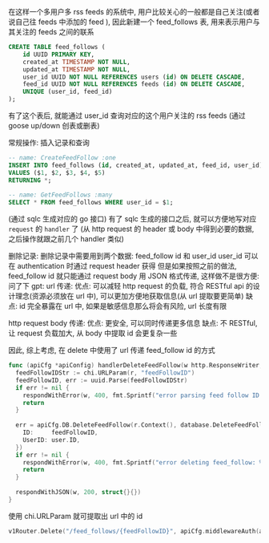 在这样一个多用户多 rss feeds 的系统中, 用户比较关心的一般都是自己关注(或者说自己往 feeds 中添加的 feed ), 因此新建一个 feed_follows 表, 用来表示用户与其关注的 feeds 之间的联系
```sql
CREATE TABLE feed_follows (
    id UUID PRIMARY KEY,
    created_at TIMESTAMP NOT NULL,
    updated_at TIMESTAMP NOT NULL,
    user_id UUID NOT NULL REFERENCES users (id) ON DELETE CASCADE,
    feed_id UUID NOT NULL REFERENCES feeds (id) ON DELETE CASCADE,
    UNIQUE (user_id, feed_id)
);
```
有了这个表后, 就能通过 user_id 查询对应的这个用户关注的 rss feeds
(通过 goose up/down 创表或删表)

常规操作:
插入记录和查询
```sql
-- name: CreateFeedFollow :one
INSERT INTO feed_follows (id, created_at, updated_at, feed_id, user_id)
VALUES ($1, $2, $3, $4, $5)
RETURNING *;
  
-- name: GetFeedFollows :many
SELECT * FROM feed_follows WHERE user_id = $1;
```
(通过 sqlc 生成对应的 go 接口)
有了 sqlc 生成的接口之后, 就可以方便地写对应 `request` 的 `handler` 了
(从 http request 的 header 或 body 中得到必要的数据, 之后操作就跟之前几个 handler 类似)


删除记录:
删除记录中需要用到两个数据:
feed_follow id 和 user_id
user_id 可以在 authentication 时通过 request header 获得
但是如果按照之前的做法, feed_follow id 就只能通过 request body 用 JSON 格式传递, 这样做不是很方便:
问了下 gpt:
url 传递:
优点: 可以减轻 http request 的负载, 符合 RESTful api 的设计理念(资源必须放在 url 中), 可以更加方便地获取信息(从 url 提取要更简单)
缺点: id 完全暴露在 url 中, 如果是敏感信息那么将会有风险, url 长度有限

http request body 传递:
优点: 更安全, 可以同时传递更多信息
缺点: 不 RESTful, 让 request 负载加大, 从 body 中提取 id 会更复杂一些

因此, 综上考虑, 在 delete 中使用了 url 传递 feed_follow id 的方式
```go
func (apiCfg *apiConfig) handlerDeleteFeedFollow(w http.ResponseWriter, r *http.Request, user database.User) {
  feedFollowIDStr := chi.URLParam(r, "feedFollowID")
  feedFollowID, err := uuid.Parse(feedFollowIDStr)
  if err != nil {
    respondWithError(w, 400, fmt.Sprintf("error parsing feed follow ID: %v", err))
    return
  }
  
  err = apiCfg.DB.DeleteFeedFollow(r.Context(), database.DeleteFeedFollowParams{
    ID:     feedFollowID,
    UserID: user.ID,
  })
  if err != nil {
    respondWithError(w, 400, fmt.Sprintf("error deleting feed_follow: %v", err))
    return
  }
  
  respondWithJSON(w, 200, struct{}{})
}
```
使用 chi.URLParam 就可提取出 url 中的 id
```go
v1Router.Delete("/feed_follows/{feedFollowID}", apiCfg.middlewareAuth(apiCfg.handlerDeleteFeedFollow))
```
